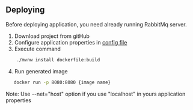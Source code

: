 ## Deploying
Before deploying application, you need already running RabbitMq server.

1. Download project from gitHub
2. Configure application properties in [config file](src/main/resources/application.yml)
3. Execute command
```bash
    ./mvnw install dockerfile:build
```
4. Run generated image 
```bash
   docker run -p 8080:8080 {image name}
```
Note: Use --net="host" option if you use "localhost" in yours application properties